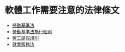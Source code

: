 # 軟體工作需要注意的法律條文

* [勞動基準法](https://law.moj.gov.tw/LawClass/LawAll.aspx?pcode=N0030001)
* [勞動基準法施行細則](https://law.moj.gov.tw/LawClass/LawAll.aspx?pcode=N0030002)
* [勞工請假規則 ](https://law.moj.gov.tw/LawClass/LawAll.aspx?pcode=N0030006)
* [就業服務法](https://law.moj.gov.tw/LawClass/LawAll.aspx?pcode=N0090001)